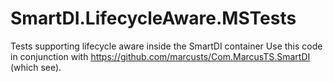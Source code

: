 # SmartDI.LifecycleAware.MSTests
Tests supporting lifecycle aware inside the SmartDI container
Use this code in conjunction with https://github.com/marcusts/Com.MarcusTS.SmartDI (which see).
